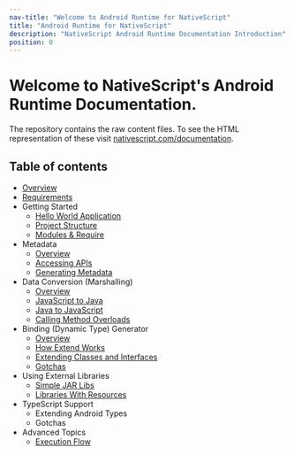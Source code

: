 ```yaml
---
nav-title: "Welcome to Android Runtime for NativeScript"
title: "Android Runtime for NativeScript"
description: "NativeScript Android Runtime Documentation Introduction"
position: 0
---
```


# Welcome to NativeScript's Android Runtime Documentation.
The repository contains the raw content files. To see the HTML representation of these visit [nativescript.com/documentation](http://nsbuild01/docs/README.html).

## Table of contents
* [Overview](./overview.md)
* [Requirements](./requirements.md)
* Getting Started
	* [Hello World Application](./getting-started/hello-world.md)
	* [Project Structure](./getting-started/project-structure.md)
	* [Modules & Require](./getting-started/require.md)
* Metadata
	* [Overview](./metadata/overview.md)
	* [Accessing APIs](./metadata/accessing-packages.md)
	* [Generating Metadata](./metadata/generator.md)
* Data Conversion (Marshalling)
	* [Overview](./marshalling/overview.md)
	* [JavaScript to Java](./marshalling/js-to-java.md)
	* [Java to JavaScript](./marshalling/java-to-js.md)
	* [Calling Method Overloads](./marshalling/overloads.md)
* Binding (Dynamic Type) Generator
	* [Overview](./generator/overview.md)
	* [How Extend Works](./generator/how-extend-works.md)
	* [Extending Classes and Interfaces](./generator/extend-class-interface.md)
	* [Gotchas](./generator/gotchas.md)
* Using External Libraries
	* [Simple JAR Libs](./external-libs/jars.md)
	* [Libraries With Resources](./external-libs/resource-libs.md)
* TypeScript Support
	* Extending Android Types
	* Gotchas
* Advanced Topics
	* [Execution Flow](./getting-started/execution-flow.md)
